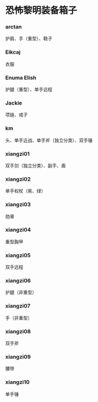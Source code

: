 # 恐怖黎明装备箱子

### arctan
护肩、手（重型）、鞋子

### Eikcaj
衣服

### Enuma Elish
护腿（重型）、单手远程

### Jackie
项链、戒子

### km
头、单手近战、单手斧（独立分类）、双手锤

### xiangzi01
双手剑（独立分类）、副手、盾

### xiangzi02
单手权杖（紫、绿）

### xiangzi03
勋章

### xiangzi04
重型胸甲


### xiangzi05
双手远程

### xiangzi06
护腿（非重型）

### xiangzi07
手（非重型）

### xiangzi08
双手斧

### xiangzi09
腰带

### xiangzi10
单手锤
